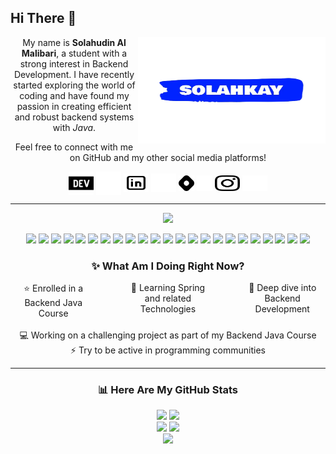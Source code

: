 ## Hi There 👋

<div align="center">
	 <img align="right" src="./assets/images/solahkay.png" alt="Solahkay logo" width="300" height="170">
	<p>My name is <strong>Solahudin Al Malibari</strong>, a student with a strong interest in Backend Development. I have recently started exploring the world of coding and have found my passion in creating efficient and robust backend systems with <i>Java</i>.</p>
	<p>Feel free to connect with me on GitHub and my other social media platforms!</p>
	<div>
		<a href="https://dev.to/solahkay#gh-light-mode-only" target="blank"><img align="center" src="./assets/icons/devdotto-light.svg" alt="solahkay" height="37" width="40" /></a>
		<a href="https://dev.to/solahkay#gh-dark-mode-only" target="blank"><img align="center" src="./assets/icons/devdotto-dark.svg" alt="solahkay" height="37" width="40" /></a>
		<a href="https://www.linkedin.com/in/solahkay/#gh-light-mode-only" target="blank"><img align="center" src="./assets/icons/linkedin-light.svg" alt="solahkay" height="30" width="40" /></a>
		<a href="https://www.linkedin.com/in/solahkay/#gh-dark-mode-only" target="blank"><img align="center" src="./assets/icons/linkedin-dark.svg" alt="solahkay" height="30" width="40" /></a>
		<a href="https://hashnode.com/@solahkay#gh-light-mode-only" target="blank"><img align="center" src="./assets/icons/hashnode-light.svg" alt="solahkay" height="25" width="25" /></a>
		<a href="https://hashnode.com/@solahkay#gh-dark-mode-only" target="blank"><img align="center" src="./assets/icons/hashnode-dark.svg" alt="solahkay" height="25" width="25" /></a>
		<a href="https://www.instagram.com/solahkay/#gh-light-mode-only" target="blank"><img align="center" src="./assets/icons/instagram-light.svg" alt="solahkay" height="25" width="40" /></a>
		<a href="https://www.instagram.com/solahkay/#gh-dark-mode-only" target="blank"><img align="center" src="./assets/icons/instagram-dark.svg" alt="solahkay" height="25" width="40" /></a>
	</div>
<hr>

<p align="center">
	<img src="https://custom-icon-badges.demolab.com/badge/Technologies that i use-A6FF96?logo=gear&logoColor=black&style=for-the-badge#gh-dark-mode-only">
</p>

<p align="center">
	<a href="https://www.java.com/en/"><img src="https://custom-icon-badges.demolab.com/badge/Java-FF0000?logo=java&logoColor=white&style=flat"></a>
	<a href="https://openjdk.org/"><img src="https://custom-icon-badges.demolab.com/badge/OpenJDK-ED8B00?logo=openjdk&logoColor=white&style=flat"></a>
	<a href="https://maven.apache.org/"><img src="https://custom-icon-badges.demolab.com/badge/Apache_Maven-C71A36?logo=apachemaven&logoColor=white&style=flat"></a>
	<a href="https://www.jetbrains.com/idea/#gh-light-mode-only"><img src="https://custom-icon-badges.demolab.com/badge/IntelliJ_IDEA-404347?logo=intellij-idea&logoColor=white&style=flat"></a>
	<a href="https://www.jetbrains.com/idea/#gh-dark-mode-only"><img src="https://custom-icon-badges.demolab.com/badge/IntelliJ_IDEA-F2F4F9?logo=intellij-idea&logoColor=black&style=flat"></a>
	<a href="https://code.visualstudio.com/"><img src="https://custom-icon-badges.demolab.com/badge/VSCode-0078D4?logo=visual%20studio%20code&logoColor=white&style=flat"></a>
	<a href="https://junit.org/junit5/"><img src="https://custom-icon-badges.demolab.com/badge/Junit5-25A162?logo=junit5&logoColor=white&style=flat"></a>
	<a href="https://html.spec.whatwg.org/multipage/"><img src="https://custom-icon-badges.demolab.com/badge/HTML5-E34F26?logo=html5&logoColor=white&style=flat"></a>
	<a href="https://www.w3.org/Style/CSS/Overview.en.html"><img src="https://custom-icon-badges.demolab.com/badge/CSS3-1572B6?logo=css3&logoColor=white&style=flat"></a>
	<a href="https://www.markdownguide.org/#gh-light-mode-only"><img src="https://custom-icon-badges.demolab.com/badge/Markdown-272829?logo=markdown&logoColor=white&style=flat"></a>
	<a href="https://www.markdownguide.org/#gh-dark-mode-only"><img src="https://custom-icon-badges.demolab.com/badge/Markdown-B6FAF7?logo=markdown&logoColor=black&style=flat"></a>
	<a href="https://www.linux.org/"><img src="https://custom-icon-badges.demolab.com/badge/Linux-FCC624?logo=linux&logoColor=black&style=flat"></a>
	<a href="https://git-scm.com/"><img src="https://custom-icon-badges.demolab.com/badge/Git-E44C30?logo=git&logoColor=white&style=flat"></a>
	<a href="https://www.google.com/intl/id_id/chrome/"><img src="https://custom-icon-badges.demolab.com/badge/Google_chrome-4285F4?logo=Google-chrome&logoColor=white&style=flat"></a>
	<a href="https://www.mysql.com/"><img src="https://custom-icon-badges.demolab.com/badge/MySQL-005C84?logo=mysql&logoColor=white&style=flat"></a>
	<a href="https://www.sonarsource.com/products/sonarlint/"><img src="https://custom-icon-badges.demolab.com/badge/SonarLint-CB2029?logo=sonarlint&logoColor=white&style=flat"></a>
	<a href="https://www.postman.com/"><img src="https://custom-icon-badges.demolab.com/badge/Postman-FF6C37?logo=Postman&logoColor=white&style=flat"></a>
	<a href="https://editorconfig.org/#gh-light-mode-only"><img src="https://custom-icon-badges.demolab.com/badge/Editor_Config-E0EFEF?logo=editorconfig&logoColor=black&style=flat"></a>
	<a href="https://editorconfig.org/#gh-dark-mode-only"><img src="https://custom-icon-badges.demolab.com/badge/Editor_Config-423F3E?logo=editorconfig&logoColor=white&style=flat"></a>
	<a href="https://spring.io/"><img src="https://custom-icon-badges.demolab.com/badge/Spring-6DB33F?logo=spring&logoColor=white&style=flat"></a>
	<a href="https://spring.io/projects/spring-boot#gh-light-mode-only"><img src="https://custom-icon-badges.demolab.com/badge/Spring_Boot-F2F4F9?logo=spring-boot&style=flate"></a>
	<a href="https://spring.io/projects/spring-boot#gh-dark-mode-only"><img src="https://custom-icon-badges.demolab.com/badge/Spring_Boot-white?logo=spring-boot&style=flate"></a>
	<a href="https://tomcat.apache.org/"><img src="https://custom-icon-badges.demolab.com/badge/Apache_Tomcat-F8DC75?logo=apache-tomcat&logoColor=black&style=flate"></a>


</p>

<h3 align="center">✨ What Am I Doing Right Now?</h3>

<div align="center" style="display: flex">
	<div style="flex: 30%;">⭐ Enrolled in a Backend Java Course</div>
	<div style="flex: 10%;"></div>
	<div style="flex: 30%;">🌱 Learning Spring and related Technologies</div>
	<div style="flex: 10%;"></div>
	<div style="flex: 30%;">🤿 Deep dive into Backend Development</div>
</div>
<br>
<div align="center">
	<div style="flex: 15%;"></div>
	<div style="flex: 30%;">💻 Working on a challenging project as part of my Backend Java Course</div>
	<div style="flex: 10%;"></div>
	<div style="flex: 30%;">⚡ Try to be active in programming communities</div>
	<div style="flex: 15%;"></div>
</div>

<hr>

### 📊 Here Are My GitHub Stats

<div align="center">
	<a href="https://github.com/solahkay" ><img src="https://github-readme-stats.vercel.app/api/top-langs/?username=solahkay&layout=compact&hide_border=true&theme=radical" height="170" /></a>
	<a href="https://github.com/solahkay" ><img src="https://github-profile-summary-cards.vercel.app/api/cards/most-commit-language?username=solahkay&theme=2077" height="170" /></a>
</div>
<div align="center">
	<a href="https://github.com/solahkay" ><img src="https://github-profile-summary-cards.vercel.app/api/cards/productive-time?username=solahkay&theme=2077&utcOffset=7" height="170" /></a>
	<a href="https://github.com/solahkay" ><img src="https://github-readme-stats.vercel.app/api?username=solahkay&hide_border=true&line_height=29&show_icons=true&theme=radical" height="170" /></a>
</div>
<div align="center">
	<a href="https://github.com/solahkay" ><img src="https://github-profile-summary-cards.vercel.app/api/cards/profile-details?username=solahkay&theme=2077" height="187" /></a>
</div>
